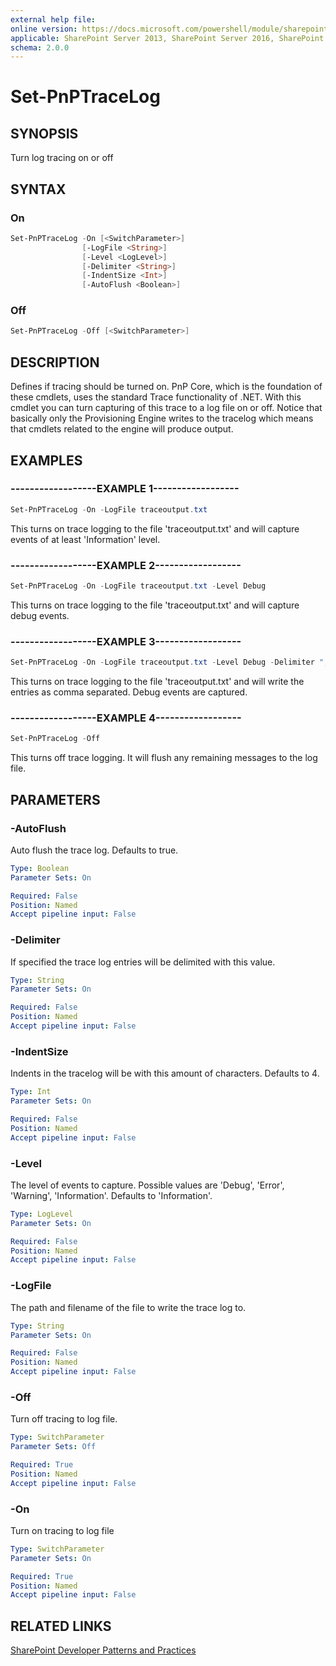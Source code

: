```yaml
---
external help file:
online version: https://docs.microsoft.com/powershell/module/sharepoint-pnp/set-pnptracelog
applicable: SharePoint Server 2013, SharePoint Server 2016, SharePoint Server 2019, SharePoint Online
schema: 2.0.0
---
```


# Set-PnPTraceLog

## SYNOPSIS
Turn log tracing on or off

## SYNTAX

### On
```powershell
Set-PnPTraceLog -On [<SwitchParameter>]
                [-LogFile <String>]
                [-Level <LogLevel>]
                [-Delimiter <String>]
                [-IndentSize <Int>]
                [-AutoFlush <Boolean>]
```

### Off
```powershell
Set-PnPTraceLog -Off [<SwitchParameter>]
```

## DESCRIPTION
Defines if tracing should be turned on. PnP Core, which is the foundation of these cmdlets, uses the standard Trace functionality of .NET. With this cmdlet you can turn capturing of this trace to a log file on or off. Notice that basically only the Provisioning Engine writes to the tracelog which means that cmdlets related to the engine will produce output.

## EXAMPLES

### ------------------EXAMPLE 1------------------
```powershell
Set-PnPTraceLog -On -LogFile traceoutput.txt
```

This turns on trace logging to the file 'traceoutput.txt' and will capture events of at least 'Information' level.

### ------------------EXAMPLE 2------------------
```powershell
Set-PnPTraceLog -On -LogFile traceoutput.txt -Level Debug
```

This turns on trace logging to the file 'traceoutput.txt' and will capture debug events.

### ------------------EXAMPLE 3------------------
```powershell
Set-PnPTraceLog -On -LogFile traceoutput.txt -Level Debug -Delimiter ","
```

This turns on trace logging to the file 'traceoutput.txt' and will write the entries as comma separated. Debug events are captured.

### ------------------EXAMPLE 4------------------
```powershell
Set-PnPTraceLog -Off
```

This turns off trace logging. It will flush any remaining messages to the log file.

## PARAMETERS

### -AutoFlush
Auto flush the trace log. Defaults to true.

```yaml
Type: Boolean
Parameter Sets: On

Required: False
Position: Named
Accept pipeline input: False
```

### -Delimiter
If specified the trace log entries will be delimited with this value.

```yaml
Type: String
Parameter Sets: On

Required: False
Position: Named
Accept pipeline input: False
```

### -IndentSize
Indents in the tracelog will be with this amount of characters. Defaults to 4.

```yaml
Type: Int
Parameter Sets: On

Required: False
Position: Named
Accept pipeline input: False
```

### -Level
The level of events to capture. Possible values are 'Debug', 'Error', 'Warning', 'Information'. Defaults to 'Information'.

```yaml
Type: LogLevel
Parameter Sets: On

Required: False
Position: Named
Accept pipeline input: False
```

### -LogFile
The path and filename of the file to write the trace log to.

```yaml
Type: String
Parameter Sets: On

Required: False
Position: Named
Accept pipeline input: False
```

### -Off
Turn off tracing to log file.

```yaml
Type: SwitchParameter
Parameter Sets: Off

Required: True
Position: Named
Accept pipeline input: False
```

### -On
Turn on tracing to log file

```yaml
Type: SwitchParameter
Parameter Sets: On

Required: True
Position: Named
Accept pipeline input: False
```

## RELATED LINKS

[SharePoint Developer Patterns and Practices](https://aka.ms/sppnp)
